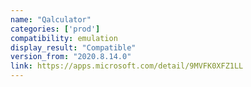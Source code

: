```yaml
---
name: "Qalculator"
categories: ['prod']
compatibility: emulation
display_result: "Compatible"
version_from: "2020.8.14.0"
link: https://apps.microsoft.com/detail/9MVFK0XFZ1LL
---
```

